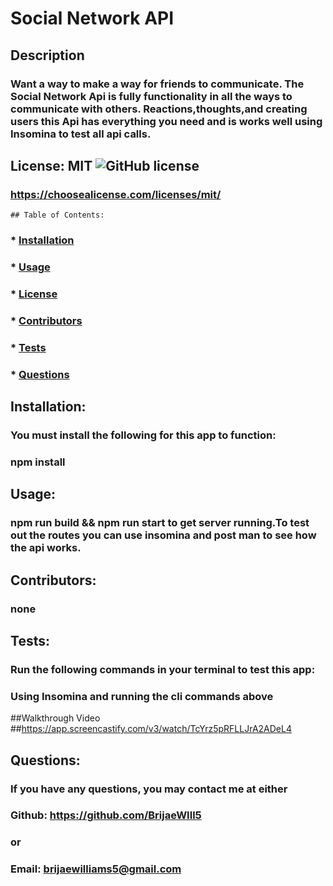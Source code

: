 # Social Network API
  ## Description
  ### Want a way to make a way for friends to communicate. The Social Network Api is fully functionality in all the ways to communicate with others. Reactions,thoughts,and creating users this Api has everything you need and is works well using Insomina to test all api calls.

  ## License: MIT  ![GitHub license](https://img.shields.io/github/license/Naereen/StrapDown.js.svg)
  ### https://choosealicense.com/licenses/mit/
    ## Table of Contents:
  ###  * [Installation](#installation)
  ###  * [Usage](#usage)
  ###  * [License](#license)
  ###  * [Contributors](#contributors)
  ###  * [Tests](#tests)
  ###  * [Questions](#questions)

  ## Installation:
  ### You must install the following for this app to function:
  ### npm install

  ## Usage:
  ### npm run build && npm run start to get server running.To test out the routes you can use insomina and post man to see how the api works.

  ## Contributors:
  ### none

  ## Tests:
  ### Run the following commands in your terminal to test this app:
  ### Using Insomina and running the cli commands above

  ##Walkthrough Video
  ##https://app.screencastify.com/v3/watch/TcYrz5pRFLLJrA2ADeL4

  ## Questions:
  ### If you have any questions, you may contact me at either
  ### Github: https://github.com/BrijaeWIll5
  ### or
  ### Email: brijaewilliams5@gmail.com


